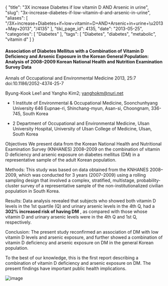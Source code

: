 {
    "title": "3X increase Diabetes if low vitamin D AND Arsenic in urine",
    "slug": "3x-increase-diabetes-if-low-vitamin-d-and-arsenic-in-urine",
    "aliases": [
        "/3X+increase+Diabetes+if+low+vitamin+D+AND+Arsenic+in+urine+\u2013+May+2013",
        "/4135"
    ],
    "tiki_page_id": 4135,
    "date": "2013-05-25",
    "categories": [
        "Diabetes"
    ],
    "tags": [
        "Diabetes",
        "diabetes",
        "metabolic",
        "vitamin d"
    ]
}


#### Association of Diabetes Mellitus with a Combination of Vitamin D Deficiency and Arsenic Exposure in the Korean General Population: Analysis of 2008–2009 Korean National Health and Nutrition Examination Survey Data

Annals of Occupational and Environmental Medicine 2013, 25:7 doi:10.1186/2052-4374-25-7

Byung-Kook Lee1 and Yangho Kim2; yanghokm@nuri.net

* 1 Institute of Environmental & Occupational Medicine, Soonchunhyang University 646 Eupnae-ri, Shinchang-myun, Asan-si, Choongnam, 336-745, South Korea

* 2 Department of Occupational and Environmental Medicine, Ulsan University Hospital, University of Ulsan College of Medicine, Ulsan, South Korea

Objectives We present data from the Korean National Health and Nutritional Examination Survey (KNHANES) 2008–2009 on the combination of vitamin D deficiency and arsenic exposure on diabetes mellitus (DM) in a representative sample of the adult Korean population.

Methods: This study was based on data obtained from the KNHANES 2008–2009, which was conducted for 3 years (2007–2009) using a rolling sampling design that involved a complex, stratified, multistage, probability-cluster survey of a representative sample of the non-institutionalized civilian population in South Korea.

Results: Data analysis revealed that subjects who showed both vitamin D levels in the 1st quartile (Q) and urinary arsenic levels in the 4th Q, had a  **302% increased risk of having DM** , as compared with those whose vitamin D and urinary arsenic levels were in the 4th Q and 1st Q, respectively.

Conclusion: The present study reconfirmed an association of DM with low vitamin D levels and arsenic exposure, and further showed a combination of vitamin D deficiency and arsenic exposure on DM in the general Korean population. 

To the best of our knowledge, this is the first report describing a combination of vitamin D deficiency and arsenic exposure on DM. The present findings have important public health implications.

<img src="https://d1bk1kqxc0sym.cloudfront.net/attachments/jpeg/diabetes-arsenic.jpg" alt="image">